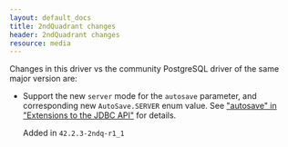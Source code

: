 ```yaml
---
layout: default_docs
title: 2ndQuadrant changes
header: 2ndQuadrant changes
resource: media
---
```


Changes in this driver vs the community PostgreSQL driver of the same major version are:

* Support the new `server` mode for the `autosave` parameter, and corresponding
  new `AutoSave.SERVER` enum value. See ["autosave" in "Extensions to the JDBC API"](autosave.html)
  for details.

  Added in `42.2.3-2ndq-r1_1`
